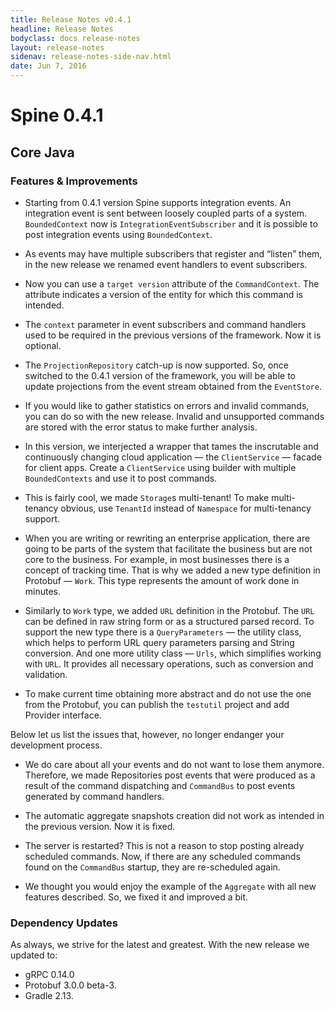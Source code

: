 ```yaml
---
title: Release Notes v0.4.1
headline: Release Notes
bodyclass: docs release-notes
layout: release-notes
sidenav: release-notes-side-nav.html
date: Jun 7, 2016
---
```


# Spine 0.4.1

## Core Java

### Features & Improvements

- Starting from 0.4.1 version Spine supports integration events. An integration event is sent 
between loosely coupled parts of a system. `BoundedContext` now is `IntegrationEventSubscriber`
and it is possible to post integration events using `BoundedContext`.

- As events may have multiple subscribers that register and “listen” them, in the new release 
we renamed event handlers to event subscribers.

- Now you can use a `target version` attribute of the `CommandContext`. The attribute indicates 
a version of the entity for which this command is intended.

- The `context` parameter in event subscribers and command handlers used to be required in the 
previous versions of the framework. Now it is optional.

- The `ProjectionRepository` catch-up is now supported. So, once switched to the 0.4.1 version 
of the framework, you will be able to update projections from the event stream obtained from 
the `EventStore`.

- If you would like to gather statistics on errors and invalid commands, you can do so with the 
new release. Invalid and unsupported commands are stored with the error status to make further 
analysis.

- In this version, we interjected a wrapper that tames the inscrutable and continuously changing 
cloud application — the `ClientService` — facade for client apps. Create a `ClientService` using 
builder with multiple `BoundedContexts` and use it to post commands.

- This is fairly cool, we made `Storage`s multi-tenant! To make multi-tenancy obvious, use 
`TenantId` instead of `Namespace` for multi-tenancy support.

- When you are writing or rewriting an enterprise application, there are going to be parts of 
the system that facilitate the business but are not core to the business. For example, in most 
businesses there is a concept of tracking time. That is why we added a new type definition in 
Protobuf — `Work`. This type represents the amount of work done in minutes.

- Similarly to `Work` type, we added `URL` definition in the Protobuf. The `URL` can be defined 
in raw string form or as a structured parsed record. To support the new type there is 
a `QueryParameters` — the utility class, which helps to perform URL query parameters 
parsing and String conversion. And one more utility class — `Urls`, which simplifies 
working with `URL`. It provides all necessary operations, such as conversion and validation.

- To make current time obtaining more abstract and do not use the one from the Protobuf, you can 
publish the `testutil` project and add Provider interface.

Below let us list the issues that, however, no longer endanger your development process.

- We do care about all your events and do not want to lose them anymore. Therefore, we made 
Repositories post events that were produced as a result of the command dispatching and `CommandBus` 
to post events generated by command handlers.

- The automatic aggregate snapshots creation did not work as intended in the previous version. 
Now it is fixed.

- The server is restarted? This is not a reason to stop posting already scheduled commands. Now, 
if there are any scheduled commands found on the `CommandBus` startup, they are re-scheduled again.

- We thought you would enjoy the example of the `Aggregate` with all new features described. 
So, we fixed it and improved a bit.

### Dependency Updates

As always, we strive for the latest and greatest. With the new release we updated to:

- gRPC 0.14.0
- Protobuf 3.0.0 beta-3.
- Gradle 2.13.
